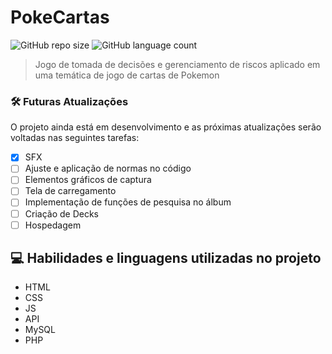 # PokeCartas

![GitHub repo size](https://img.shields.io/github/repo-size/DyegoAnjos/Portfolio?style=for-the-badge)
![GitHub language count](https://img.shields.io/github/languages/count/DyegoAnjos/Portfolio?style=for-the-badge)


> Jogo de tomada de decisões e gerenciamento de riscos aplicado em uma temática de jogo de cartas de Pokemon


### 🛠 Futuras Atualizações

O projeto ainda está em desenvolvimento e as próximas atualizações serão voltadas nas seguintes tarefas:

- [x] SFX
- [ ] Ajuste e aplicação de normas no código 
- [ ] Elementos gráficos de captura
- [ ] Tela de carregamento
- [ ] Implementação de funções de pesquisa no álbum
- [ ] Criação de Decks
- [ ] Hospedagem

## 💻 Habilidades e linguagens utilizadas no projeto

- HTML
- CSS
- JS
- API
- MySQL
- PHP